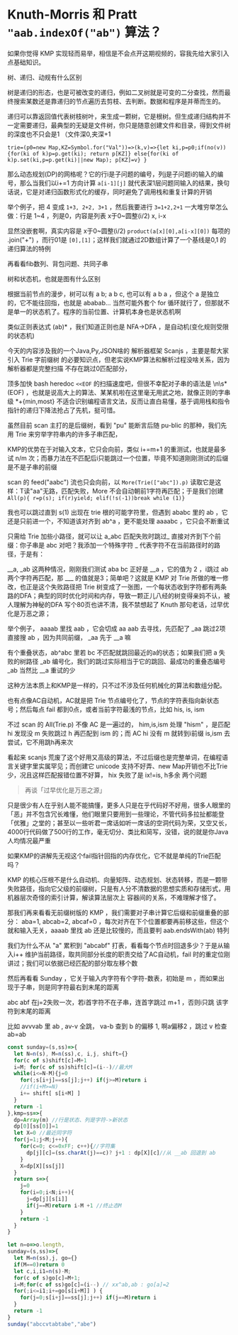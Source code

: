 # Knuth-Morris 和 Pratt `"aab.indexOf("ab")` 算法？

如果你觉得 KMP 实现轻而易举，相信是不会点开这期视频的，容我先给大家引入点基础知识。

树、递归、动规有什么区别

树是递归的形态，也是可被改变的递归，例如二叉树就是可变的二分查找，然而最终搜索某数还是靠递归的节点遍历去剪枝、去判断。数据和程序是并蒂而生的。

递归可以靠返回值代表树枝树叶，来生成一颗树，它是根树。但生成递归结构并不一定需要递归，最典型的无疑是文件树，你只是随意创建文件和目录，得到文件树的深度也不只会是1 （文件深0,夹深+1

`trie=(p0=new Map,KZ=Symbol.for("Val"))=>(k,v)=>{let ki,p=p0;if(no(v)){for(ki of k)p=p.get(ki); return p[KZ]} else{for(ki of k)p.set(ki,p=p.get(ki)||new Map); p[KZ]=v} }`

那么动态规划(DP)的网格呢？它的行i是子问题的编号，列j是子问题i的输入的编号，那么当我们以i+=1 方向计算 `a[i-1][j]` 就代表深1层问题同输入的结果，换句话说，它是对递归函数形式化的缓存，同时避免了调用栈和重复计算的开销

举个例子，把 4 变成 `1+3, 2+2, 3+1` ，然后我要进行 `3=1+2,2+1` 一大堆穷举怎么做：行是 1~4 ，列是0，内容是列表 x于0~圆整(i/2) x, i-x

显然没嵌套啊，真实内容是 x于0~圆整(i/2) `product(a[x][0],a[i-x][0])` 每项的 .join("+") ，而行01是 `[0],[1]`；这样我们就通过2D数组计算了一个基线是0,1 的递归算法的特例

再看看fib数列、背包问题、共同子串

树和状态机，也就是图有什么区别

根据当前节点的漫步，树可以有 a b; a b c, 也可以有 a b a ，但这个 a 是独立的，它不能往回指，也就是 ababab... 当然可能外套个 for 循环就行了，但那就不是单一的状态机了。程序的当前位置、计算机本身也是状态机啊

类似正则表达式 (ab)* ，我们知道正则也是 NFA->DFA ，是自动机(变化规则受限的状态机)

今天的内容涉及我的一个Java,Py,JSON啥的 解析器框架 Scanjs ，主要是帮大家引入 Trie 字前缀树 的必要知识点，但老实说KMP算法和解析过程没啥关系，因为解析器都是完整扫描 不存在跳过0匹配部分，

顶多加快 bash heredoc `<<EOF` 的扫描速度吧，但很不幸配对子串的语法是 \n\s*(EOF) ，也就是说高大上的算法、某某机啦在这里毫无用武之地，就像正则的字串级 *+{min,most} 不适合识别编程语言文法，反而让直白易懂，基于调用栈和指令指针的递归下降法抢占了先机，挺可惜。

虽然目前 scan 主打的是后缀树，看到 "pu" 能断言后随 pu-blic 的那种，我们先用 Trie 来穷举字符串内的许多子串匹配，

KMP的优势在于对输入文本，它只会向前，类似 i+=m+1 的重测试，也就是最多试 n/m 次；而暴力法在不匹配后i只能跳过一个位置，毕竟不知道刚刚测试的后缀是不是子串的前缀

scan 的 feed("aabc") 流也只会向前，以 `More(Trie(["abc"]).p)` 读取它是这样：T读"aa"无路，匹配失败，More 不会自动朝前1字符再匹配；于是我们创建 `All(p){ r=p(s); if(r)yield; elif(!s(-1))break while (1)}`

我也可以跳过直到 s(1) 出现在 trie 根的可能字符里，但遇到 ababc 里的 ab ，它还是只前进一个，不知道该对齐到 ab^a ，更不能处理 aaaabc ，它只会不断重试

只需给 Trie 加些小路径，就可以让 a_abc 匹配失败时跳过_ 直接对齐到下个前缀：你子串是 abc 对吧？我添加一个特殊字符 _ 代表字符不在当前路径时的路径，于是有：

__a, _ab 这两种情况，刚刚我们测试 aba bc 正好是 __a ，它的值为 2 ，i跳过 ab 两个字符再匹配，那 ___ 的值就是3；简单吧？这就是 KMP 对 Trie 所做的唯一修改，也正是这个失败路径把 Trie 树变成了一张图，一个每状态收到字符都有两条路的DFA；典型的同时优化时间和内存，导致一颗正儿八经的树变得亲妈不认，被人理解为神秘的DFA 写个80页也讲不清，我不禁想起了 Knuth 那句老话，过早优化是万恶之源；

举个例子， aaaab 里找 aab ，它会切成 aa aab 去寻找，先匹配了 _aa 跳过2项直接搜 ab ，因为共同前缀， _aa 先于 __a 嘛

有个重叠状态，ab^abc 里若 bc 不匹配就跳回最近的a的状态；如果我们把 a 失败的树路径 _ab 编号化，我们的跳过实际相当于它的跳回、最成功的重叠态编号 _ab 当然比 __a 重试的少

这种方法本质上和KMP是一样的，只不过不涉及任何机械化的算法和数组分配。

也有点像AC自动机，AC就是把 Trie 节点编号化了，节点的字符表指向新状态号；然后每点 fail 都到0点，或者当前字符最浅的节点，比如 his, is, ism

不过 scan 的 All(Trie.p) 不像 AC 是一遍过的， him,is,ism 处理 "hism" ，是匹配 hi 发现没 m 失败跳过 h 再匹配到 ism 的；而 AC hi 没有 m 就转到i前缀 is,ism 去尝试，它不用跳h再来次

看起来 scanjs 荒废了这个好用又高级的算法，不过后缀也是完整单词，在编程语言关键字里实属罕见；而创建它 unicode 支持不好弄、new Map开销也不比Trie少，况且这样匹配报错位置不好算， hix 失败了是 ix!=is, h多余 两个问题

>再谈「过早优化是万恶之源」

只是很少有人在乎别人能不能搞懂，更多人只是在乎代码好不好用，很多人眼里的「恶」并不包含冗长难懂，他们眼里只要用到一些理论，不管代码多拉扯都能登「优雅」之堂的；甚至以一些听君一席话如听一席话的空洞代码为荣，又空又长，4000行代码做了500行的工作，毫无切分、类比和简写，没错，说的就是你Java 人均情况最严重

如果KMP的讲解先无视这个fail指针回指的内存优化，它不就是单纯的Trie匹配吗？

KMP 的核心压根不是什么自动机、向量矩阵、动态规划、状态转移，而是一颗带失败路径，指向它父级的前缀树，只是有人分不清数据的思想实质和存储形式，用机器层次奇怪的索引计算，解读算法层次上 容器间的关系，不难理解才怪了。

那我们再来看看无前缀树版的 KMP ，我们需要对子串计算它后缀和前缀重叠的部分： aba=1, abcab=2, abcaf=0 ，每次对齐在下个位置都要再前移这些，但这个就和输入无关，aaaab 里找 ab 还是比较慢的，而且要判 aab.endsWith(ab) 特列

我们为什么不从 "a" 累积到 "abcabf" 打表，看看每个节点时回退多少？于是从输入i++ 维护当前路径，取共同部分长度的职责交给了AC自动机，fail 时的重定位刚讲过；我们可以依据已经匹配的部分取左移个数

然后再看看 Sunday ，它关于输入内字符有个字符-数表，初始是 m ，而如果出现于子串，则是同字符最右到末尾的距离

abc abf 在j=2失败一次，若i首字符不在子串，连首字跳过 m+1 ，否则i只跳 该字符到末尾的距离

比如 avvvab 里 ab , av-v 全跳， va-b 查到 b 的偏移 1, 啊a偏移2 ，跳过 v 检查 ab=ab

```js
const sunday=(s,ss)=>{
  let N=n(s), M=n(ss),c, i,j, shift={}
  for(c of s)shift[c]=M+1
  i=M; for(c of ss)shift[c]=(i--)//最大M
  while(i<=N-M){j=0
    for(;s[i+j]==ss[j];j++) if(j>=M)return i
    //if(i+M>=N)
    i+= shift[ s[i+M] ]
  }
  return -1
},kmp=ss=>{
  dp=Array(m) //行是状态、列是字符->新状态
  dp[0][ss[0]]=1
  let X=0 //最近同字符
  for(j=1;j<M;j++){
    for(c=0; c<=0xFF; c++){//字符集
      dp[j][c]=(ss.charAt(j)==c)? j+1 : dp[X][c]//从 __ab 回退到 ab
    }
    X=dp[X][ss[j]]
  }
  return s=>{
    j=0
    for(i=0;i<N;i++){
      j=dp[j][s[i]]
      if(j==M)return i-M +1 //终止态M
    }
    return -1
  }
}

let n=o=>o.length,
sunday=(s,ss)=>{
  let M=n(ss),j, go={}
  if(M==0)return 0
  let c,i,i1=n(s)-M;
  for(c of s)go[c]=M+1;
  i=M;for(c of ss)go[c]=(i--) // xx^ab,ab : go[a]=2
  for(;i<=i1;i+=go[s[i+M]] ) {
    for(j=0;s[i+j]==ss[j];j++) if(j==M)return i
  }
  return -1
}
sunday("abccvtabtabe","abe")
```
